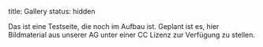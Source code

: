 title: Gallery 
status: hidden

Das ist eine Testseite, die noch im Aufbau ist. Geplant ist es, hier Bildmaterial aus unserer AG unter einer CC Lizenz zur Verfügung zu stellen.
